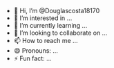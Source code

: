 - 👋 Hi, I’m @Douglascosta18170
- 👀 I’m interested in ...
- 🌱 I’m currently learning ...
- 💞️ I’m looking to collaborate on ...
- 📫 How to reach me ...
- 😄 Pronouns: ...
- ⚡ Fun fact: ... 

<!---
Douglascosta18170/Douglascosta18170 is a ✨ special ✨ repository because its `README.md` (this file) appears on your GitHub profile.
You can click the Preview link to take a look at your changes.
--->

